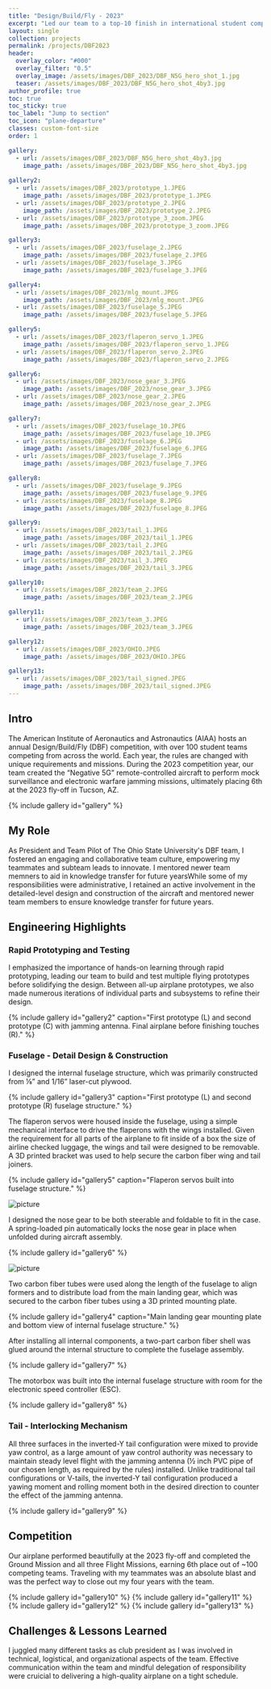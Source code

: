 ```yaml
---
title: "Design/Build/Fly - 2023"
excerpt: "Led our team to a top-10 finish in international student competition."
layout: single
collection: projects
permalink: /projects/DBF2023
header:
  overlay_color: "#000"
  overlay_filter: "0.5"
  overlay_image: /assets/images/DBF_2023/DBF_N5G_hero_shot_1.jpg
  teaser: /assets/images/DBF_2023/DBF_N5G_hero_shot_4by3.jpg
author_profile: true
toc: true
toc_sticky: true
toc_label: "Jump to section"
toc_icon: "plane-departure"
classes: custom-font-size
order: 1

gallery:
  - url: /assets/images/DBF_2023/DBF_N5G_hero_shot_4by3.jpg
    image_path: /assets/images/DBF_2023/DBF_N5G_hero_shot_4by3.jpg
  
gallery2:
  - url: /assets/images/DBF_2023/prototype_1.JPEG
    image_path: /assets/images/DBF_2023/prototype_1.JPEG
  - url: /assets/images/DBF_2023/prototype_2.JPEG
    image_path: /assets/images/DBF_2023/prototype_2.JPEG
  - url: /assets/images/DBF_2023/prototype_3_zoom.JPEG
    image_path: /assets/images/DBF_2023/prototype_3_zoom.JPEG  

gallery3:
  - url: /assets/images/DBF_2023/fuselage_2.JPEG
    image_path: /assets/images/DBF_2023/fuselage_2.JPEG
  - url: /assets/images/DBF_2023/fuselage_3.JPEG
    image_path: /assets/images/DBF_2023/fuselage_3.JPEG

gallery4:
  - url: /assets/images/DBF_2023/mlg_mount.JPEG
    image_path: /assets/images/DBF_2023/mlg_mount.JPEG
  - url: /assets/images/DBF_2023/fuselage_5.JPEG
    image_path: /assets/images/DBF_2023/fuselage_5.JPEG

gallery5:
  - url: /assets/images/DBF_2023/flaperon_servo_1.JPEG
    image_path: /assets/images/DBF_2023/flaperon_servo_1.JPEG
  - url: /assets/images/DBF_2023/flaperon_servo_2.JPEG
    image_path: /assets/images/DBF_2023/flaperon_servo_2.JPEG

gallery6:
  - url: /assets/images/DBF_2023/nose_gear_3.JPEG
    image_path: /assets/images/DBF_2023/nose_gear_3.JPEG
  - url: /assets/images/DBF_2023/nose_gear_2.JPEG
    image_path: /assets/images/DBF_2023/nose_gear_2.JPEG

gallery7:
  - url: /assets/images/DBF_2023/fuselage_10.JPEG
    image_path: /assets/images/DBF_2023/fuselage_10.JPEG
  - url: /assets/images/DBF_2023/fuselage_6.JPEG
    image_path: /assets/images/DBF_2023/fuselage_6.JPEG
  - url: /assets/images/DBF_2023/fuselage_7.JPEG
    image_path: /assets/images/DBF_2023/fuselage_7.JPEG

gallery8:
  - url: /assets/images/DBF_2023/fuselage_9.JPEG
    image_path: /assets/images/DBF_2023/fuselage_9.JPEG
  - url: /assets/images/DBF_2023/fuselage_8.JPEG
    image_path: /assets/images/DBF_2023/fuselage_8.JPEG

gallery9:
  - url: /assets/images/DBF_2023/tail_1.JPEG
    image_path: /assets/images/DBF_2023/tail_1.JPEG
  - url: /assets/images/DBF_2023/tail_2.JPEG
    image_path: /assets/images/DBF_2023/tail_2.JPEG
  - url: /assets/images/DBF_2023/tail_3.JPEG
    image_path: /assets/images/DBF_2023/tail_3.JPEG

gallery10:
  - url: /assets/images/DBF_2023/team_2.JPEG
    image_path: /assets/images/DBF_2023/team_2.JPEG

gallery11:
  - url: /assets/images/DBF_2023/team_3.JPEG
    image_path: /assets/images/DBF_2023/team_3.JPEG

gallery12:
  - url: /assets/images/DBF_2023/OHIO.JPEG
    image_path: /assets/images/DBF_2023/OHIO.JPEG

gallery13:
  - url: /assets/images/DBF_2023/tail_signed.JPEG
    image_path: /assets/images/DBF_2023/tail_signed.JPEG
---
```


## Intro
The American Institute of Aeronautics and Astronautics (AIAA) hosts an annual Design/Build/Fly (DBF) competition, with over 100 student teams competing from across the world. Each year, the rules are changed with unique requirements and missions. During the 2023 competition year, our team created the “Negative 5G” remote-controlled aircraft to perform mock surveillance and electronic warfare jamming missions, ultimately placing 6th at the 2023 fly-off in Tucson, AZ.

{% include gallery id="gallery" %}

## My Role
As President and Team Pilot of The Ohio State University's DBF team, I fostered an engaging and collaborative team culture, empowering my teammates and subteam leads to innovate. I mentored newer team memners to aid in knowledge transfer for future yearsWhile some of my responsibilities were administrative, I retained an active involvement in the detailed-level design and construction of the aircraft and mentored newer team members to ensure knowledge transfer for future years.

## Engineering Highlights
### Rapid Prototyping and Testing
I emphasized the importance of hands-on learning through rapid prototyping, leading our team to build and test multiple flying prototypes before solidifying the design. Between all-up airplane prototypes, we also made numerous iterations of individual parts and subsystems to refine their design.

{% include gallery id="gallery2" caption="First prototype (L) and second prototype (C) with jamming antenna. Final airplane before finishing touches (R)." %}

### Fuselage - Detail Design & Construction
I designed the internal fuselage structure, which was primarily constructed from ⅛” and 1/16” laser-cut plywood.

{% include gallery id="gallery3" caption="First prototype (L) and second prototype (R) fuselage structure." %}

The flaperon servos were housed inside the fuselage, using a simple mechanical interface to drive the flaperons with the wings installed. Given the requirement for all parts of the airplane to fit inside of a box the size of airline checked luggage, the wings and tail were designed to be removable. A 3D printed bracket was used to help secure the carbon fiber wing and tail joiners. 

{% include gallery id="gallery5" caption="Flaperon servos built into fuselage structure." %}

![picture](/assets/images/DBF_2023/case.JPEG)

I designed the nose gear to be both steerable and foldable to fit in the case. A spring-loaded pin automatically locks the nose gear in place when unfolded during aircraft assembly.

{% include gallery id="gallery6" %}

![picture](/assets/images/DBF_2023/nose_gear_1.JPEG)

Two carbon fiber tubes were used along the length of the fuselage to align formers and to distribute load from the main landing gear, which was secured to the carbon fiber tubes using a 3D printed mounting plate. 

{% include gallery id="gallery4" caption="Main landing gear mounting plate and bottom view of internal fuselage structure." %}

After installing all internal components, a two-part carbon fiber shell was glued around the internal structure to complete the fuselage assembly.

{% include gallery id="gallery7" %}

The motorbox was built into the internal fuselage structure with room for the electronic speed controller (ESC).

{% include gallery id="gallery8" %}

### Tail - Interlocking Mechanism
All three surfaces in the inverted-Y tail configuration were mixed to provide yaw control, as a large amount of yaw control authority was necessary to maintain steady level flight with the jamming antenna (½ inch PVC pipe of our chosen length, as required by the rules) installed. Unlike traditional tail configurations or V-tails, the inverted-Y tail configuration produced a yawing moment and rolling moment both in the desired direction to counter the effect of the jamming antenna.

{% include gallery id="gallery9" %}

## Competition
Our airplane performed beautifully at the 2023 fly-off and completed the Ground Mission and all three Flight Missions, earning 6th place out of ~100 competing teams. Traveling with my teammates was an absolute blast and was the perfect way to close out my four years with the team.

{% include gallery id="gallery10" %}
{% include gallery id="gallery11" %}
{% include gallery id="gallery12" %}
{% include gallery id="gallery13" %}

## Challenges & Lessons Learned
I juggled many different tasks as club president as I was involved in technical, logistical, and organizational aspects of the team. Effective communication within the team and mindful delegation of responsibility were cruicial to delivering a high-quality airplane on a tight schedule.